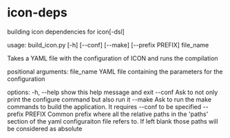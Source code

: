 # icon-deps
building icon dependencies for icon[-dsl]


usage: build_icon.py [-h] [--conf] [--make] [--prefix PREFIX] file_name

Takes a YAML file with the configuration of ICON and runs the compilation

positional arguments:
  file_name        YAML file containing the parameters for the configuration

options:
  -h, --help       show this help message and exit
  --conf           Ask to not only print the configure command but also run it
  --make           Ask to run the make commands to build the application. It requires --conf to be specified
  --prefix PREFIX  Common prefix where all the relative paths in the 'paths' section of the yaml configuraiton file refers to. If left blank those paths will be considered as absolute
